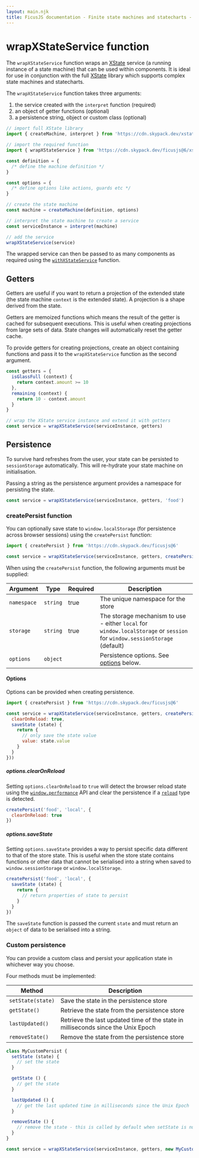 ```yaml
---
layout: main.njk
title: FicusJS documentation - Finite state machines and statecharts - wrapXStateService function
---
```

# wrapXStateService function

The `wrapXStateService` function wraps an [XState](https://xstate.js.org) service (a running instance of a state machine) that can be used within components.
It is ideal for use in conjunction with the full [XState](https://xstate.js.org) library which supports complex state machines and statecharts.

The `wrapXStateService` function takes three arguments:

1. the service created with the `interpret` function (required)
2. an object of getter functions (optional)
3. a persistence string, object or custom class (optional)

```js
// import full XState library
import { createMachine, interpret } from 'https://cdn.skypack.dev/xstate'

// import the required function
import { wrapXStateService } from 'https://cdn.skypack.dev/ficusjs@6/xstate-service'

const definition = {
  /* define the machine definition */
}

const options = {
  /* define options like actions, guards etc */
}

// create the state machine
const machine = createMachine(definition, options)

// interpret the state machine to create a service
const serviceInstance = interpret(machine)

// add the service
wrapXStateService(service)
```

The wrapped service can then be passed to as many components as required using the [`withXStateService`](/state-machines/with-xstate-service) function.

## Getters

Getters are useful if you want to return a projection of the extended state (the state machine `context` is the extended state). A projection is a shape derived from the state.

Getters are memoized functions which means the result of the getter is cached for subsequent executions. This is useful when creating projections from large sets of data. State changes will automatically reset the getter cache.

To provide getters for creating projections, create an object containing functions and pass it to the `wrapXStateService` function as the second argument.

```js
const getters = {
  isGlassFull (context) {
    return context.amount >= 10
  },
  remaining (context) {
    return 10 - context.amount
  }
}

// wrap the XState service instance and extend it with getters
const service = wrapXStateService(serviceInstance, getters)
```

## Persistence

To survive hard refreshes from the user, your state can be persisted to `sessionStorage` automatically.
This will re-hydrate your state machine on initialisation.

Passing a string as the persistence argument provides a namespace for persisting the state.

```js
const service = wrapXStateService(serviceInstance, getters, 'food')
```

### createPersist function

You can optionally save state to `window.localStorage` (for persistence across browser sessions) using the `createPersist` function:

```js
import { createPersist } from 'https://cdn.skypack.dev/ficusjs@6'

const service = wrapXStateService(serviceInstance, getters, createPersist('food', 'local'))
```

When using the `createPersist` function, the following arguments must be supplied:

| Argument    | Type     | Required | Description                                                                                                                |
|-------------|----------|----------|----------------------------------------------------------------------------------------------------------------------------|
| `namespace` | `string` | true     | The unique namespace for the store                                                                                         |
| `storage`   | `string` | true     | The storage mechanism to use - either `local` for `window.localStorage` or `session` for `window.sessionStorage` (default) |
| `options`   | `object` |          | Persistence options. See [options](#options) below.                                                                        |

#### Options

Options can be provided when creating persistence.

```js
import { createPersist } from 'https://cdn.skypack.dev/ficusjs@6'

const service = wrapXStateService(serviceInstance, getters, createPersist('food', 'local', {
  clearOnReload: true,
  saveState (state) {
    return {
      // only save the state value
      value: state.value
    }
  }
}))
```

##### options.clearOnReload

Setting `options.clearOnReload` to `true` will detect the browser reload state using
the [`window.performance`](https://developer.mozilla.org/en-US/docs/Web/API/Performance) API and clear the persistence
if a [`reload`](https://developer.mozilla.org/en-US/docs/Web/API/PerformanceNavigationTiming/type) type is detected.

```js
createPersist('food', 'local', {
  clearOnReload: true
})
```

##### options.saveState

Setting `options.saveState` provides a way to persist specific data different to that of the store state.
This is useful when the store state contains functions or other data that cannot be serialised into a string when saved
to `window.sessionStorage` or `window.localStorage`.

```js
createPersist('food', 'local', {
  saveState (state) {
    return {
      // return properties of state to persist
    }
  }
})
```

The `saveState` function is passed the current `state` and must return an `object` of data to be serialised into a string.

### Custom persistence

You can provide a custom class and persist your application state in whichever way you choose.

Four methods must be implemented:

| Method            | Description                                                                      |
|-------------------|----------------------------------------------------------------------------------|
| `setState(state)` | Save the state in the persistence store                                          |
| `getState()`      | Retrieve the state from the persistence store                                    |
| `lastUpdated()`   | Retrieve the last updated time of the state in milliseconds since the Unix Epoch |
| `removeState()`   | Remove the state from the persistence store                                      |

```js
class MyCustomPersist {
  setState (state) {
    // set the state
  }

  getState () {
    // get the state
  }

  lastUpdated () {
    // get the last updated time in milliseconds since the Unix Epoch
  }

  removeState () {
    // remove the state - this is called by default when setState is null
  }
}

const service = wrapXStateService(serviceInstance, getters, new MyCustomPersist())
```
